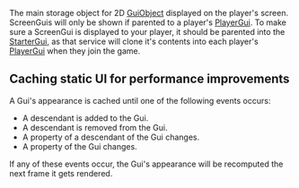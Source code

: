 The main storage object for 2D [GuiObject](https://create.roblox.com/docs/reference/engine/classes/GuiObject) displayed on the player's screen.
ScreenGuis will only be shown if parented to a player's [PlayerGui](https://create.roblox.com/docs/reference/engine/classes/PlayerGui). To make
sure a ScreenGui is displayed to your player, it should be parented into the
[StarterGui](https://create.roblox.com/docs/reference/engine/classes/StarterGui), as that service will clone it's contents into each player's
[PlayerGui](https://create.roblox.com/docs/reference/engine/classes/PlayerGui) when they join the game.

## Caching static UI for performance improvements

A Gui's appearance is cached until one of the following events occurs:

- A descendant is added to the Gui.
- A descendant is removed from the Gui.
- A property of a descendant of the Gui changes.
- A property of the Gui changes.

If any of these events occur, the Gui's appearance will be recomputed the next
frame it gets rendered.